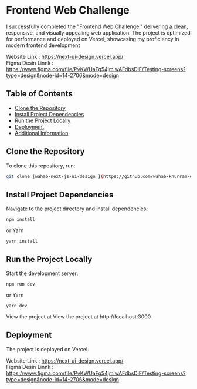# Frontend Web Challenge

I successfully completed the "Frontend Web Challenge," delivering a clean, responsive, and
visually appealing web application. The project is optimized for performance and deployed on Vercel, showcasing my proficiency in modern frontend development

Website Link : https://next-ui-design.vercel.app/
<br />
Figma Desin Linnk : https://www.figma.com/file/PvKWUaFg54jmlwAFdbsDiF/Testing-screens?type=design&node-id=14-2706&mode=design


## Table of Contents

- [Clone the Repository](#clone-the-repository)
- [Install Project Dependencies](#install-project-dependencies)
- [Run the Project Locally](#run-the-project-locally)
- [Deployment](#deployment)
- [Additional Information](#additional-information)

## Clone the Repository

To clone this repository, run:

```bash
git clone [wahab-next-js-ui-design ](https://github.com/wahab-khurram-dev/wahab-next-js-ui-design.git)
```

## Install Project Dependencies

Navigate to the project directory and install dependencies:

```
npm install

```

or Yarn

```
yarn install
```

## Run the Project Locally

Start the development server:

```
npm run dev
```

or Yarn

```
yarn dev
```

View the project at View the project at http://localhost:3000

## Deployment

The project is deployed on Vercel.

Website Link : https://next-ui-design.vercel.app/
<br />
Figma Desin Linnk : https://www.figma.com/file/PvKWUaFg54jmlwAFdbsDiF/Testing-screens?type=design&node-id=14-2706&mode=design


